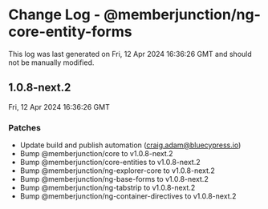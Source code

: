 # Change Log - @memberjunction/ng-core-entity-forms

This log was last generated on Fri, 12 Apr 2024 16:36:26 GMT and should not be manually modified.

<!-- Start content -->

## 1.0.8-next.2

Fri, 12 Apr 2024 16:36:26 GMT

### Patches

- Update build and publish automation (craig.adam@bluecypress.io)
- Bump @memberjunction/core to v1.0.8-next.2
- Bump @memberjunction/core-entities to v1.0.8-next.2
- Bump @memberjunction/ng-explorer-core to v1.0.8-next.2
- Bump @memberjunction/ng-base-forms to v1.0.8-next.2
- Bump @memberjunction/ng-tabstrip to v1.0.8-next.2
- Bump @memberjunction/ng-container-directives to v1.0.8-next.2

